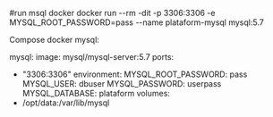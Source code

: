#run msql docker 
docker run --rm -dit -p 3306:3306 -e MYSQL_ROOT_PASSWORD=pass --name plataform-mysql mysql:5.7

Compose docker mysql:

mysql:
  image: mysql/mysql-server:5.7
  ports:
   - "3306:3306"
  environment:
    MYSQL_ROOT_PASSWORD: pass
    MYSQL_USER: dbuser
    MYSQL_PASSWORD: userpass
    MYSQL_DATABASE: plataform
  volumes:
   - /opt/data:/var/lib/mysql

